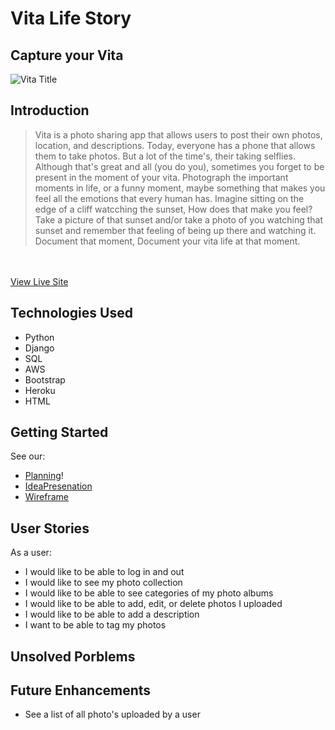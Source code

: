 # Vita Life Story
## Capture your Vita

![Vita Title](https://i.imgur.com/puYF3q8.png)

## Introduction
> Vita is a photo sharing app that allows users to post their own photos, location, and descriptions. Today, everyone has a phone that allows them to take photos. But a lot of the time's, their taking selflies. Although that's great and all (you do you), sometimes you forget to be present in the moment of your vita. Photograph the important moments in life, or a funny moment, maybe something that makes you feel all the emotions that every human has. Imagine sitting on the edge of a cliff watcching the sunset, How does that make you feel? Take a picture of that sunset and/or take a photo of you watching that sunset and remember that feeling of being up there and watching it. Document that moment, Document your vita life at that moment. 
<br>
<br>
<a href="https://vita-life-story.herokuapp.com/">View Live Site</a>


## Technologies Used
- Python
- Django
- SQL
- AWS
- Bootstrap
- Heroku
- HTML


## Getting Started
See our:
- [Planning](https://trello.com/b/wMj2E6Ry/vita)!
- [IdeaPresenation](https://docs.google.com/presentation/d/1Y_AP81LCU-uy5APLws2W9dZVUkHlW-7KelpI6sdv1C4/edit#slide=id.g15b331459d1_0_76)
- [Wireframe](https://drive.google.com/file/d/1HSqjlRMxnD7rFOUQAGESBLbLm7SvRaiq/view?usp=sharing)


## User Stories
As a user: 
- I would like to be able to log in and out
- I would like to see my photo collection
- I would like to be able to see categories of my photo albums
- I would like to be able to add, edit, or delete photos I uploaded
- I would like to be able to add a description
- I want to be able to tag my photos 


## Unsolved Porblems



## Future Enhancements
- See a list of all photo's uploaded by a user

